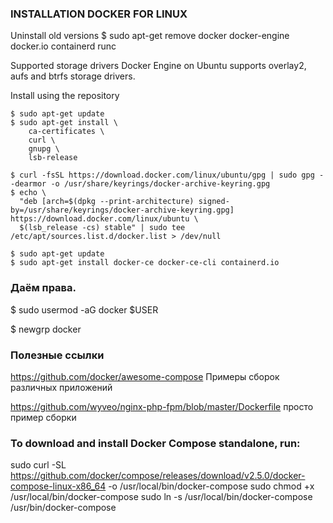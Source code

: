 ### INSTALLATION DOCKER FOR LINUX

Uninstall old versions
$ sudo apt-get remove docker docker-engine docker.io containerd runc

Supported storage drivers
Docker Engine on Ubuntu supports overlay2, aufs and btrfs storage drivers.

Install using the repository

```
$ sudo apt-get update
$ sudo apt-get install \
    ca-certificates \
    curl \
    gnupg \
    lsb-release
    
$ curl -fsSL https://download.docker.com/linux/ubuntu/gpg | sudo gpg --dearmor -o /usr/share/keyrings/docker-archive-keyring.gpg
$ echo \
  "deb [arch=$(dpkg --print-architecture) signed-by=/usr/share/keyrings/docker-archive-keyring.gpg] https://download.docker.com/linux/ubuntu \
  $(lsb_release -cs) stable" | sudo tee /etc/apt/sources.list.d/docker.list > /dev/null

$ sudo apt-get update
$ sudo apt-get install docker-ce docker-ce-cli containerd.io
```
### Даём права.
$ sudo usermod -aG docker $USER

$ newgrp docker


### Полезные ссылки
https://github.com/docker/awesome-compose  Примеры сборок различных приложений

https://github.com/wyveo/nginx-php-fpm/blob/master/Dockerfile   просто пример сборки


### To download and install Docker Compose standalone, run:
sudo curl -SL https://github.com/docker/compose/releases/download/v2.5.0/docker-compose-linux-x86_64 -o /usr/local/bin/docker-compose
sudo chmod +x /usr/local/bin/docker-compose
sudo ln -s /usr/local/bin/docker-compose /usr/bin/docker-compose

